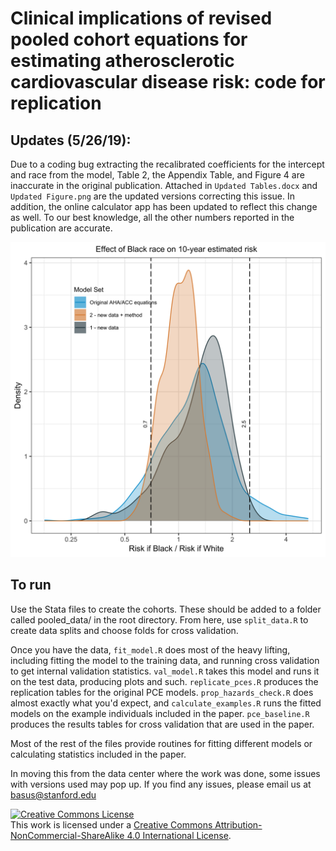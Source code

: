 # Clinical implications of revised pooled cohort equations for estimating atherosclerotic cardiovascular disease risk: code for replication

## Updates (5/26/19):
Due to a coding bug extracting the recalibrated coefficients for the intercept and race from the model, Table 2, the Appendix Table, and Figure 4 are inaccurate in the original publication. Attached in `Updated Tables.docx` and `Updated Figure.png` are the updated versions correcting this issue. In addition, the online calculator app has been updated to reflect this change as well. To our best knowledge, all the other numbers reported in the publication are accurate.

![Updated Figure 4](Updated%20Figure.png)

## To run
Use the Stata files to create the cohorts. These should be added to a folder called pooled_data/ in the root directory. From here, use `split_data.R` to create data splits and choose folds for cross validation.

Once you have the data, `fit_model.R` does most of the heavy lifting, including fitting the model to the training data, and running cross validation to get internal validation statistics. `val_model.R` takes this model and runs it on the test data, producing plots and such. `replicate_pces.R` produces the replication tables for the original PCE models. `prop_hazards_check.R` does almost exactly what you'd expect, and `calculate_examples.R` runs the fitted models on the example individuals included in the paper. `pce_baseline.R` produces the results tables for cross validation that are used in the paper.

Most of the rest of the files provide routines for fitting different models or calculating statistics included in the paper.

In moving this from the data center where the work was done, some issues with versions used may pop up. If you find any issues, please email us at basus@stanford.edu


<a rel="license" href="http://creativecommons.org/licenses/by-nc-sa/4.0/"><img alt="Creative Commons License" style="border-width:0" src="https://i.creativecommons.org/l/by-nc-sa/4.0/80x15.png" /></a><br />This work is licensed under a <a rel="license" href="http://creativecommons.org/licenses/by-nc-sa/4.0/">Creative Commons Attribution-NonCommercial-ShareAlike 4.0 International License</a>.


